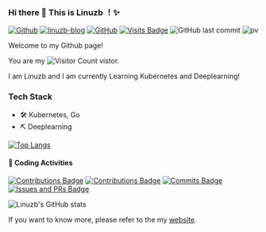 
### Hi there 👋 This is Linuzb ！✨ 

[![Github](https://img.shields.io/badge/-Github-000?style=flat&logo=Github&logoColor=white)](https://github.com/linuzb)
[![linuzb-blog](https://img.shields.io/badge/blog-yu-9cf?style=flat-square)](https://linuzb.github.io)
[![GitHub](https://img.shields.io/github/followers/linuzb?logo=github&style=flat-square)](https://github.com/linuzb)
[![Visits Badge](https://badges.strrl.dev/visits/linuzb/linuzb?style=flat-square)](https://github.com/linuzb)
![GitHub last commit](https://img.shields.io/github/last-commit/linuzb/linuzb)
![pv](https://pageview.vercel.app/?github_user=linuzb)

Welcome to my Github page! 

You are my ![Visitor Count](https://profile-counter.glitch.me/linuzb/count.svg) vistor.

I am Linuzb and I am currently Learning Kubernetes and Deeplearning!  

### Tech Stack

- 🛠 Kubernetes, Go
- ⛏ Deeplearning

[![Top Langs](https://github-readme-stats.vercel.app/api/top-langs/?username=linuzb&layout=compact)](https://github.com/linuzb/github-readme-stats)


#### 🔨 Coding Activities

[![Contributions Badge](https://badges.strrl.dev/contributions/all/linuzb?style=flat-square)](https://github.com/linuzb)
[![Contributions Badge](https://badges.strrl.dev/contributions/weekly/linuzb?style=flat-square)](https://github.com/linuzb)
[![Commits Badge](https://badges.strrl.dev/commits/weekly/linuzb?style=flat-square)](https://github.com/linuzb)
[![Issues and PRs Badge](https://badges.strrl.dev/issues-and-prs/weekly/linuzb?style=flat-square)](https://github.com/linuzb)

![Linuzb's GitHub stats](https://github-readme-stats.vercel.app/api?username=linuzb&show_icons=true&theme=tokyonight)



If you want to know more, please refer to the my [website](https://linuzb.github.io).
